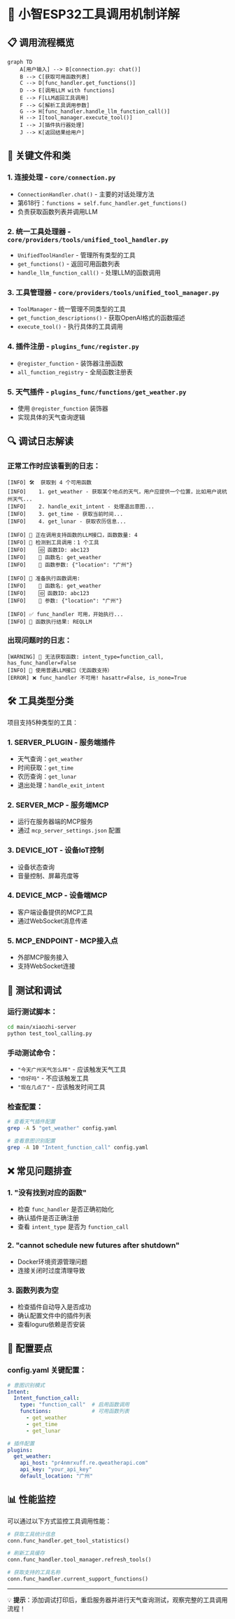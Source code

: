 # 🔧 小智ESP32工具调用机制详解

## 📋 调用流程概览

```mermaid
graph TD
    A[用户输入] --> B[connection.py: chat()]
    B --> C[获取可用函数列表]
    C --> D[func_handler.get_functions()]
    D --> E[调用LLM with functions]
    E --> F[LLM返回工具调用]
    F --> G[解析工具调用参数]
    G --> H[func_handler.handle_llm_function_call()]
    H --> I[tool_manager.execute_tool()]
    I --> J[插件执行器处理]
    J --> K[返回结果给用户]
```

## 🎯 关键文件和类

### 1. **连接处理** - `core/connection.py`
- `ConnectionHandler.chat()` - 主要的对话处理方法
- 第618行：`functions = self.func_handler.get_functions()`
- 负责获取函数列表并调用LLM

### 2. **统一工具处理器** - `core/providers/tools/unified_tool_handler.py`
- `UnifiedToolHandler` - 管理所有类型的工具
- `get_functions()` - 返回可用函数列表
- `handle_llm_function_call()` - 处理LLM的函数调用

### 3. **工具管理器** - `core/providers/tools/unified_tool_manager.py`
- `ToolManager` - 统一管理不同类型的工具
- `get_function_descriptions()` - 获取OpenAI格式的函数描述
- `execute_tool()` - 执行具体的工具调用

### 4. **插件注册** - `plugins_func/register.py`
- `@register_function` - 装饰器注册函数
- `all_function_registry` - 全局函数注册表

### 5. **天气插件** - `plugins_func/functions/get_weather.py`
- 使用 `@register_function` 装饰器
- 实现具体的天气查询逻辑

## 🔍 调试日志解读

### 正常工作时应该看到的日志：

```log
[INFO] 🛠️  获取到 4 个可用函数
[INFO]    1. get_weather - 获取某个地点的天气，用户应提供一个位置，比如用户说杭州天气...
[INFO]    2. handle_exit_intent - 处理退出意图...
[INFO]    3. get_time - 获取当前时间...
[INFO]    4. get_lunar - 获取农历信息...

[INFO] 🤖 正在调用支持函数的LLM接口，函数数量: 4
[INFO] 🔧 检测到工具调用：1 个工具
[INFO]    🆔 函数ID: abc123
[INFO]    📝 函数名: get_weather
[INFO]    📄 函数参数: {"location": "广州"}

[INFO] 🚀 准备执行函数调用:
[INFO]    📝 函数名: get_weather
[INFO]    🆔 函数ID: abc123
[INFO]    📄 参数: {"location": "广州"}

[INFO] ✅ func_handler 可用，开始执行...
[INFO] 🎯 函数执行结果: REQLLM
```

### 出现问题时的日志：

```log
[WARNING] 🚫 无法获取函数: intent_type=function_call, has_func_handler=False
[INFO] 💬 使用普通LLM接口（无函数支持）
[ERROR] ❌ func_handler 不可用! hasattr=False, is_none=True
```

## 🛠️ 工具类型分类

项目支持5种类型的工具：

### 1. **SERVER_PLUGIN** - 服务端插件
- 天气查询：`get_weather`
- 时间获取：`get_time`
- 农历查询：`get_lunar`
- 退出处理：`handle_exit_intent`

### 2. **SERVER_MCP** - 服务端MCP
- 运行在服务器端的MCP服务
- 通过 `mcp_server_settings.json` 配置

### 3. **DEVICE_IOT** - 设备IoT控制
- 设备状态查询
- 音量控制、屏幕亮度等

### 4. **DEVICE_MCP** - 设备端MCP
- 客户端设备提供的MCP工具
- 通过WebSocket消息传递

### 5. **MCP_ENDPOINT** - MCP接入点
- 外部MCP服务接入
- 支持WebSocket连接

## 🧪 测试和调试

### 运行测试脚本：
```bash
cd main/xiaozhi-server
python test_tool_calling.py
```

### 手动测试命令：
- `"今天广州天气怎么样"` - 应该触发天气工具
- `"你好吗"` - 不应该触发工具
- `"现在几点了"` - 应该触发时间工具

### 检查配置：
```bash
# 查看天气插件配置
grep -A 5 "get_weather" config.yaml

# 查看意图识别配置
grep -A 10 "Intent_function_call" config.yaml
```

## ❌ 常见问题排查

### 1. "没有找到对应的函数"
- 检查 `func_handler` 是否正确初始化
- 确认插件是否正确注册
- 查看 `intent_type` 是否为 `function_call`

### 2. "cannot schedule new futures after shutdown"
- Docker环境资源管理问题
- 连接关闭时过度清理导致

### 3. 函数列表为空
- 检查插件自动导入是否成功
- 确认配置文件中的插件列表
- 查看loguru依赖是否安装

## 🔧 配置要点

### config.yaml 关键配置：
```yaml
# 意图识别模式
Intent:
  Intent_function_call:
    type: "function_call"  # 启用函数调用
    functions:             # 可用函数列表
      - get_weather
      - get_time
      - get_lunar

# 插件配置
plugins:
  get_weather:
    api_host: "pr4nmrxuff.re.qweatherapi.com"
    api_key: "your_api_key"
    default_location: "广州"
```

## 📊 性能监控

可以通过以下方式监控工具调用性能：

```python
# 获取工具统计信息
conn.func_handler.get_tool_statistics()

# 刷新工具缓存
conn.func_handler.tool_manager.refresh_tools()

# 获取支持的工具名称
conn.func_handler.current_support_functions()
```

---

💡 **提示**：添加调试打印后，重启服务器并进行天气查询测试，观察完整的工具调用流程！ 